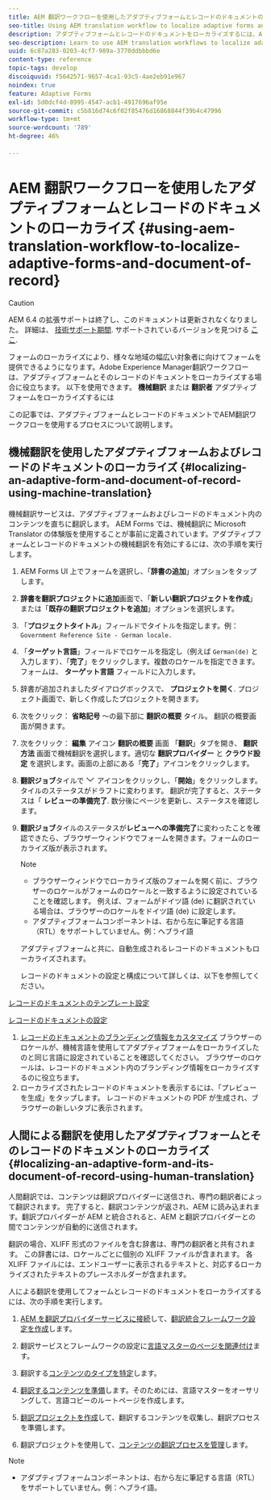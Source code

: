 ```yaml
---
title: AEM 翻訳ワークフローを使用したアダプティブフォームとレコードのドキュメントのローカライズ
seo-title: Using AEM translation workflow to localize adaptive forms and document of record
description: アダプティブフォームとレコードのドキュメントをローカライズするには、AEM翻訳ワークフローを使用する方法を説明します。
seo-description: Learn to use AEM translation workflows to localize adaptive forms and document of record.
uuid: 6c87a283-0203-4cf7-989a-3770ddbbbd6e
content-type: reference
topic-tags: develop
discoiquuid: f5642571-9657-4ca1-93c5-4ae2eb91e967
noindex: true
feature: Adaptive Forms
exl-id: 5d0dcf4d-8995-4547-acb1-4917696af95e
source-git-commit: c5b816d74c6f02f85476d16868844f39b4c47996
workflow-type: tm+mt
source-wordcount: '789'
ht-degree: 46%

---
```


# AEM 翻訳ワークフローを使用したアダプティブフォームとレコードのドキュメントのローカライズ {#using-aem-translation-workflow-to-localize-adaptive-forms-and-document-of-record}

>[!CAUTION]
>
>AEM 6.4 の拡張サポートは終了し、このドキュメントは更新されなくなりました。 詳細は、 [技術サポート期間](https://helpx.adobe.com/jp/support/programs/eol-matrix.html). サポートされているバージョンを見つける [ここ](https://experienceleague.adobe.com/docs/?lang=ja).

フォームのローカライズにより、様々な地域の幅広い対象者に向けてフォームを提供できるようになります。Adobe Experience Manager翻訳ワークフローは、アダプティブフォームとそのレコードのドキュメントをローカライズする場合に役立ちます。 以下を使用できます。 **機械翻訳** または **翻訳者** アダプティブフォームをローカライズするには

この記事では、アダプティブフォームとレコードのドキュメントでAEM翻訳ワークフローを使用するプロセスについて説明します。

## 機械翻訳を使用したアダプティブフォームおよびレコードのドキュメントのローカライズ {#localizing-an-adaptive-form-and-document-of-record-using-machine-translation}

機械翻訳サービスは、アダプティブフォームおよびレコードのドキュメント内のコンテンツを直ちに翻訳します。 AEM Forms では、機械翻訳に Microsoft Translator の体験版を使用することが事前に定義されています。アダプティブフォームとレコードのドキュメントの機械翻訳を有効にするには、次の手順を実行します。

1. AEM Forms UI 上でフォームを選択し、「**辞書の追加**」オプションをタップします。
1. **辞書を翻訳プロジェクトに追加**&#x200B;画面で、「**新しい翻訳プロジェクトを作成**」または「**既存の翻訳プロジェクトを追加**」オプションを選択します。
1. 「**プロジェクトタイトル**」フィールドでタイトルを指定します。例：`Government Reference Site - German locale.`
1. 「**ターゲット言語**」フィールドでロケールを指定し（例えば `German(de)` と入力します）、「**完了**」をクリックします。複数のロケールを指定できます。 フォームは、 **ターゲット言語** フィールドに入力します。
1. 辞書が追加されましたダイアログボックスで、 **プロジェクトを開く**. プロジェクト画面で、新しく作成したプロジェクトを開きます。
1. 次をクリック： **省略記号** ～の最下部に **翻訳の概要** タイル。 翻訳の概要画面が開きます。
1. 次をクリック： **編集** アイコン **翻訳の概要** 画面 「**翻訳**」タブを開き、 **翻訳方法** 画面で機械翻訳を選択します。適切な **翻訳プロバイダー** と **クラウド設定** を選択します。画面の上部にある「**完了**」アイコンをクリックします。
1. **翻訳ジョブ**&#x200B;タイルで ![aem62forms_downarrow](assets/aem62forms_downarrow.png) アイコンをクリックし、「**開始**」をクリックします。タイルのステータスがドラフトに変わります。 翻訳が完了すると、ステータスは「 **レビューの準備完了**. 数分後にページを更新し、ステータスを確認します。
1. **翻訳ジョブ**&#x200B;タイルのステータスが&#x200B;**レビューへの準備完了**&#x200B;に変わったことを確認できたら、ブラウザーウィンドウでフォームを開きます。フォームのローカライズ版が表示されます。

   >[!NOTE]
   >
   >* ブラウザーウィンドウでローカライズ版のフォームを開く前に、ブラウザーのロケールがフォームのロケールと一致するように設定されていることを確認します。 例えば、フォームがドイツ語 (de) に翻訳されている場合は、ブラウザーのロケールをドイツ語 (de) に設定します。
   >* アダプティブフォームコンポーネントは、右から左に筆記する言語（RTL）をサポートしていません。例：ヘブライ語


   アダプティブフォームと共に、自動生成されるレコードのドキュメントもローカライズされます。

   レコードのドキュメントの設定と構成について詳しくは、以下を参照してください。

[レコードのドキュメントのテンプレート設定](/help/forms/using/generate-document-of-record-for-non-xfa-based-adaptive-forms.md#p-document-of-record-template-configuration-p)

[レコードのドキュメントの設定](/help/forms/using/generate-document-of-record-for-non-xfa-based-adaptive-forms.md#p-document-of-record-settings-p)

1. [レコードのドキュメントのブランディング情報をカスタマイズ](/help/forms/using/generate-document-of-record-for-non-xfa-based-adaptive-forms.md) ブラウザーのロケールが、機械言語を使用してアダプティブフォームをローカライズしたのと同じ言語に設定されていることを確認してください。 ブラウザーのロケールは、レコードのドキュメント内のブランディング情報をローカライズするのに役立ちます。
1. ローカライズされたレコードのドキュメントを表示するには、「プレビューを生成」をタップします。 レコードのドキュメントの PDF が生成され、ブラウザーの新しいタブに表示されます。

## 人間による翻訳を使用したアダプティブフォームとそのレコードのドキュメントのローカライズ {#localizing-an-adaptive-form-and-its-document-of-record-using-human-translation}

人間翻訳では、コンテンツは翻訳プロバイダーに送信され、専門の翻訳者によって翻訳されます。 完了すると、翻訳コンテンツが返され、AEM に読み込まれます。翻訳プロバイダーが AEM と統合されると、AEM と翻訳プロバイダーとの間でコンテンツが自動的に送信されます。

翻訳の場合、XLIFF 形式のファイルを含む辞書は、専門の翻訳者と共有されます。 この辞書には、ロケールごとに個別の XLIFF ファイルが含まれます。 各 XLIFF ファイルには、エンドユーザーに表示されるテキストと、対応するローカライズされたテキストのプレースホルダーが含まれます。

人による翻訳を使用してフォームとレコードのドキュメントをローカライズするには、次の手順を実行します。

1. [AEM を翻訳プロバイダーサービスに接続](/help/sites-administering/tc-tic.md)して、[翻訳統合フレームワーク設定を作成](/help/sites-administering/tc-tic.md)します。

1. 翻訳サービスとフレームワークの設定に[言語マスターのページを関連付け](/help/sites-administering/tc-tic.md)ます。

1. 翻訳する[コンテンツのタイプを特定](/help/sites-administering/tc-rules.md)します。

1. [翻訳するコンテンツを準備](/help/sites-administering/tc-prep.md)します。そのためには、言語マスターをオーサリングして、言語コピーのルートページを作成します。

1. [翻訳プロジェクトを作成](/help/sites-administering/tc-manage.md)して、翻訳するコンテンツを収集し、翻訳プロセスを準備します。

1. 翻訳プロジェクトを使用して、[コンテンツの翻訳プロセスを管理](/help/sites-administering/tc-manage.md)します。

>[!NOTE]
>
>* アダプティブフォームコンポーネントは、右から左に筆記する言語（RTL）をサポートしていません。例：ヘブライ語。
>

